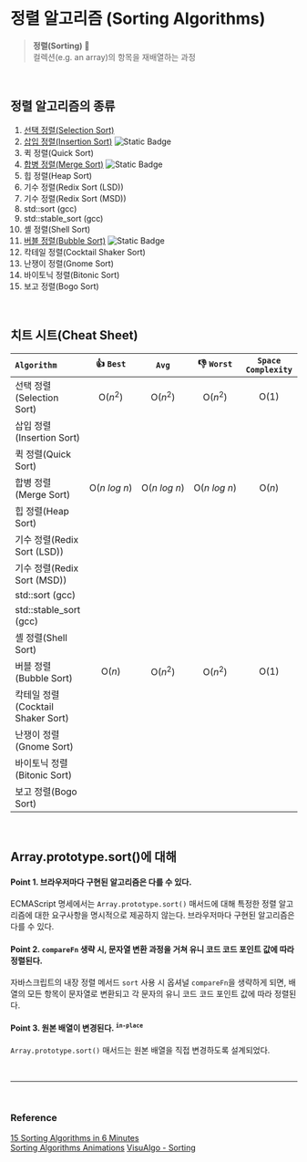 # 정렬 알고리즘 (Sorting Algorithms)

> **정렬(Sorting) 📶**  
> 컬렉션(e.g. an array)의 항목을 재배열하는 과정

<br>

## 정렬 알고리즘의 종류 
1. [선택 정렬(Selection Sort)](./selection-sort.md)
1. [삽입 정렬(Insertion Sort)](./insertion-sort.md)
    ![Static Badge](https://img.shields.io/badge/stable%20sort-E9ECEF?style=flat-square)
1. 퀵 정렬(Quick Sort)
1. [합병 정렬(Merge Sort)](./merge-sort.md)
    ![Static Badge](https://img.shields.io/badge/stable%20sort-E9ECEF?style=flat-square)
1. 힙 정렬(Heap Sort)
1. 기수 정렬(Redix Sort (LSD))
1. 기수 정렬(Redix Sort (MSD))
1. std::sort (gcc)
1. std::stable_sort (gcc)
1. 셸 정렬(Shell Sort)
1. [버블 정렬(Bubble Sort)](./bubble-sort.md)
    ![Static Badge](https://img.shields.io/badge/stable%20sort-E9ECEF?style=flat-square)
1. 칵테일 정렬(Cocktail Shaker Sort)
1. 난쟁이 정렬(Gnome Sort)
1. 바이토닉 정렬(Bitonic Sort)
1. 보고 정렬(Bogo Sort)

<br>

## 치트 시트(Cheat Sheet)
| `Algorithm` | :thumbsup: `Best` | `Avg` | :thumbsdown: `Worst` | `Space Complexity` | `stable`| `in-place` |
| :--- | :----: | :----: | :----: | :----: | :----: | :----: |
| 선택 정렬(Selection Sort)   | O($n^2$) | O($n^2$) | O($n^2$) | O(1) | | :white_check_mark: |
| 삽입 정렬(Insertion Sort) | ||||||
| 퀵 정렬(Quick Sort) | ||||||
| 합병 정렬(Merge Sort) | O($n\:log\:n$) | O($n\:log\:n$) | O($n\:log\:n$) | O($n$) | :white_check_mark: | |
| 힙 정렬(Heap Sort) | ||||||
| 기수 정렬(Redix Sort (LSD))  | ||||||
| 기수 정렬(Redix Sort (MSD))  | ||||||
| std::sort (gcc) | ||||||
| std::stable_sort (gcc) | ||||||
| 셸 정렬(Shell Sort) | ||||||
| 버블 정렬(Bubble Sort) | O($n$) | O($n^2$) | O($n^2$) | O(1) | :white_check_mark: | :white_check_mark: |
| 칵테일 정렬(Cocktail Shaker Sort) | ||||||
| 난쟁이 정렬(Gnome Sort) | ||||||
| 바이토닉 정렬(Bitonic Sort) | ||||||
| 보고 정렬(Bogo Sort) | ||||||


<br>

## Array.prototype.sort()에 대해  

#### Point 1. 브라우저마다 구현된 알고리즘은 다를 수 있다. 
ECMAScript 명세에서는 `Array.prototype.sort()` 매서드에 대해 특정한 정렬 알고리즘에 대한 요구사항을 명시적으로 제공하지 않는다. 브라우저마다 구현된 알고리즘은 다를 수 있다. 

#### Point 2. `compareFn` 생략 시, 문자열 변환 과정을 거쳐 유니 코드 코드 포인트 값에 따라 정렬된다. 
자바스크립트의 내장 정렬 메서드 `sort` 사용 시 옵셔널 `compareFn`을 생략하게 되면, 
배열의 모든 항목이 문자열로 변환되고 각 문자의 유니 코드 코드 포인트 값에 따라 정렬된다. 

#### Point 3. 원본 배열이 변경된다. <sup>`in-place`</sup>
`Array.prototype.sort()` 매서드는 원본 배열을 직접 변경하도록 설계되었다.   

<br>

---
<br>

### Reference 
[15 Sorting Algorithms in 6 Minutes](https://www.youtube.com/watch?v=kPRA0W1kECg)  
[Sorting Algorithms Animations](https://www.toptal.com/developers/sorting-algorithms)
[VisuAlgo - Sorting](https://visualgo.net/en/sorting)
